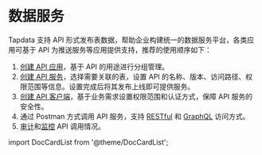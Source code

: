 # 数据服务

Tapdata 支持 API 形式发布表数据，帮助企业构建统一的数据服务平台，各类应用可基于 API 为推送服务等应用提供支持，推荐的使用顺序如下：

1. [创建 API 应用]()，基于 API 的用途进行分组管理。
2. [创建 API 服务](create-api-service.md)，选择需要关联的表，设置 API 的名称、版本、访问路径、权限范围等信息。设置完成后将其发布上线即可提供服务。
3. [创建 API 客户端](create-api-client.md)，基于业务需求设置权限范围和认证方式，保障 API 服务的安全性。
4. 通过 Postman 方式调用 API 服务，支持 [RESTful](query-via-restful.md) 和 [GraphQL](query-via-graphql.md) 访问方式。
5. [审计](audit-api.md)和[监控](monitor-api-request) API 调用情况。



import DocCardList from '@theme/DocCardList';

<DocCardList />